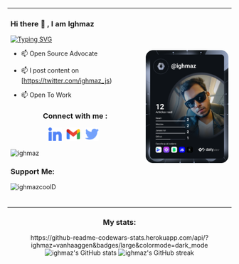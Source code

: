 <table>
  <tr>
  <td valign="center">
      
### Hi there 👋 , I am Ighmaz 

    
    
    
[![Typing SVG](https://readme-typing-svg.herokuapp.com/?lines=Frontend+Developer;TypeScript+Fan+Boy;Exploring+Web3)](https://git.io/typing-svg)

    
 - 📫  Open Source Advocate
    
 - 📫 I post content on [https://twitter.com/ighmaz_js)
 
 - 📫  Open To Work
    
<section align="center">
    <h3>Connect with me :</h3>
    <div>
<!--       <a href="https://codepen.io/ighmaz"><img width="30px" height="30px" src="https://raw.githubusercontent.com/ighmaZ/ighmaZ/main/img/codepen.svg" alt="CodePen"></a>
        &nbsp; -->
        <a href="https://linkedin.com/in/ighmaz-tawheed-891394140/"><img width="30px" height="30px" src="https://raw.githubusercontent.com/khanhtranngoccva/khanhtranngoccva/main/img/linkedin.svg" alt="LinkedIn"></a>
        &nbsp;
        <a href="mailto:ighmazcool@gmail.com"><img width="30px" height="30px" src="https://raw.githubusercontent.com/khanhtranngoccva/khanhtranngoccva/main/img/gmail.svg" alt="Email"></a>
        &nbsp;
        <a href="https://twitter.com/ighmaz_js"><img width="30px" height="30px" src="https://raw.githubusercontent.com/khanhtranngoccva/khanhtranngoccva/main/img/twitter.svg" alt="Twitter"></a>
        &nbsp;
<!--         <a href="https://twitch.tv/ighmaz"><img width="30px" height="30px" src="https://raw.githubusercontent.com/ighmaz/ighmaz/main/img/twitch.svg" alt="Twitch"></a> -->
<!--         <a href="https://codewars.com/ighmaz"><img width="30px" height="30px" src="https://raw.githubusercontent.com/khanhtranngoccva/khanhtranngoccva/main/img/codewars.svg" alt="Codewars"></a> -->
    </div>
</section>
    

<p><img align="center" src="https://github-readme-stats.vercel.app/api/top-langs?username=ighmaz&show_icons=true&locale=en&layout=compact" alt="ighmaz" /></p>
    <h3 align="left">Support Me:</h3>
    
       
    
<p><a href="https://www.buymeacoffee.com/ighmazcoolD"> <img align="left" src="https://cdn.buymeacoffee.com/buttons/v2/default-yellow.png" height="50" width="210" alt="ighmazcoolD" /></a></p><br><br>
    
  </td>
    <td>
      <a href="https://app.daily.dev/ighmaz"><img src="https://github.com/ighmaZ/ighmaZ/blob/main/devcard.svg" width="400" alt="ighmaz's Dev Card"/></a>
      
        
  </tr>
</table>

<section align="center">
    <h3> My stats:</h3>
    <div>
https://github-readme-codewars-stats.herokuapp.com/api/?ighmaz=vanhaaggen&badges/large&colormode=dark_mode
    </div>
    <div>
        <img width="400px" src="https://github-readme-stats.vercel.app/api?username=ighmaZ" alt="ighmaz's GitHub stats"/>
        <img width="400px" src="https://github-readme-streak-stats.herokuapp.com/?user=ighmaZ&" alt="ighmaz's GitHub streak"/>
    </div>
</section>



